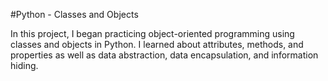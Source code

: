 #Python - Classes and Objects

In this project, I began practicing object-oriented programming using classes and objects in Python. I learned about attributes, methods, and properties as well as data abstraction, data encapsulation, and information hiding.
